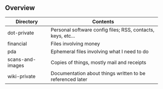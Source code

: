 ## Overview

| Directory | Contents                                                     |
| ---------- | ------------------------------------------------------------ |
| dot-private | Personal software config files; RSS, contacts, keys, etc... |
| financial | Files involving money |
| pda | Ephemeral files involving what I need to do |
| scans-and-images | Copies of things, mostly mail and receipts |
| wiki-private | Documentation about things written to be referenced later |
